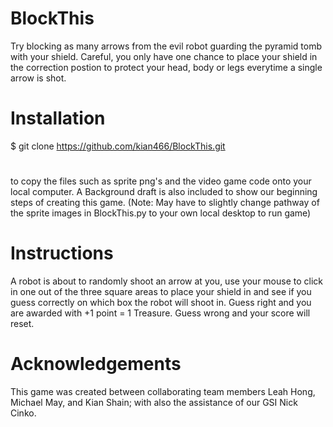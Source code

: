 # BlockThis
Try blocking as many arrows from the evil robot guarding the pyramid tomb with your shield. Careful, you only have one chance to place your shield in the correction postion to protect your head, body or legs everytime a single arrow is shot.
# Installation
$ git clone https://github.com/kian466/BlockThis.git 
#
to copy the files such as sprite png's and the video game code onto your local computer. A Background draft is also included to show our beginning steps of creating this game. (Note: May have to slightly change pathway of the sprite images in BlockThis.py to your own local desktop to run game)
# Instructions
A robot is about to randomly shoot an arrow at you, use your mouse to click in one out of the three square areas to place your shield in and see if you guess correctly on which box the robot will shoot in. Guess right and you are awarded with +1 point = 1 Treasure. Guess wrong and your score will reset. 
# Acknowledgements
This game was created between collaborating team members Leah Hong, Michael May, and Kian Shain; with also the assistance of our GSI Nick Cinko.
